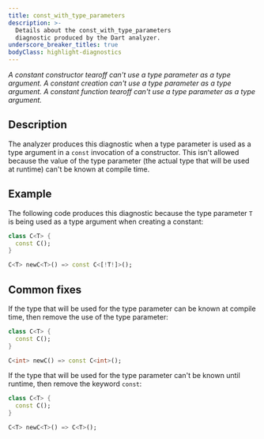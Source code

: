 ```yaml
---
title: const_with_type_parameters
description: >-
  Details about the const_with_type_parameters
  diagnostic produced by the Dart analyzer.
underscore_breaker_titles: true
bodyClass: highlight-diagnostics
---
```


_A constant constructor tearoff can't use a type parameter as a type argument._
_A constant creation can't use a type parameter as a type argument._
_A constant function tearoff can't use a type parameter as a type argument._

## Description

The analyzer produces this diagnostic when a type parameter is used as a
type argument in a `const` invocation of a constructor. This isn't allowed
because the value of the type parameter (the actual type that will be used
at runtime) can't be known at compile time.

## Example

The following code produces this diagnostic because the type parameter `T`
is being used as a type argument when creating a constant:

```dart
class C<T> {
  const C();
}

C<T> newC<T>() => const C<[!T!]>();
```

## Common fixes

If the type that will be used for the type parameter can be known at
compile time, then remove the use of the type parameter:

```dart
class C<T> {
  const C();
}

C<int> newC() => const C<int>();
```

If the type that will be used for the type parameter can't be known until
runtime, then remove the keyword `const`:

```dart
class C<T> {
  const C();
}

C<T> newC<T>() => C<T>();
```
